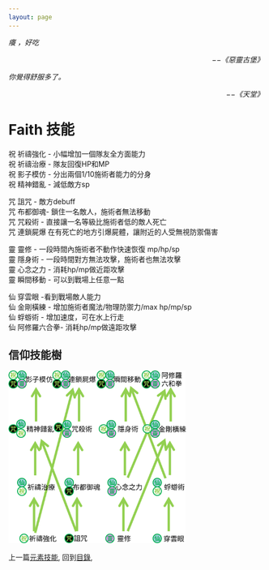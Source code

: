 ```yaml
---
layout: page
---
```


*癢 ，好吃*  
<p align="right"><i>−−《惡靈古堡》</i></p>

*你覺得舒服多了。*  
<p align="right"><i>−−《天堂》</i></p>

# Faith 技能
祝 祈禱強化 - 小幅增加一個隊友全方面能力  
祝 祈禱治療 - 隊友回復HP和MP  
祝 影子模仿 - 分出兩個1/10施術者能力的分身  
祝 精神錯亂 - 減低敵方sp  
  
咒 詛咒 - 敵方debuff  
咒 布都御魂- 鎖住一名敵人，施術者無法移動  
咒 咒殺術 - 直接讓一名等級比施術者低的敵人死亡  
咒 連鎖屍爆 在有死亡的地方引爆屍體，讓附近的人受無視防禦傷害  
  
靈 靈修 - 一段時間內施術者不動作快速恢復 mp/hp/sp  
靈 隱身術 - 一段時間對方無法攻擊，施術者也無法攻擊  
靈 心念之力 - 消耗hp/mp做近距攻擊  
靈 瞬間移動 - 可以到戰場上任意一點  
  
仙 穿雲眼 -看到戰場敵人能力  
仙 金剛橫練 - 增加施術者魔法/物理防禦力/max hp/mp/sp  
仙 蜉蝣術 - 增加速度，可在水上行走  
仙 阿修羅六合拳- 消耗hp/mp做遠距攻擊  

## 信仰技能樹
<img src="./FaithSkillTree.svg" Width="350" />


上一篇[元素技能](./Element), 
回到[目錄](/Novel/Setting/#ch-3-god-view), 


